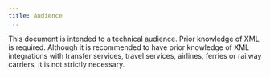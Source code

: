 ```yaml
---
title: Audience
...
```


This document is intended to a technical audience. Prior knowledge of
XML is required. Although it is recommended to have prior knowledge of
XML integrations with transfer services, travel services, airlines,
ferries or railway carriers, it is not strictly necessary.
